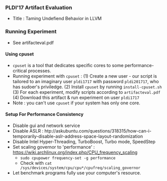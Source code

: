 ### PLDI'17 Artifact Evaluation

- Title : Taming Undefiend Behavior in LLVM

### Running Experiment

- See artifacteval.pdf

#### Using cpuset

- `cpuset` is a tool that dedicates specific cores to some performance-critical processes.
- Running experiment with `cpuset` :
    (1) Create a new user - our script is tailored to an imaginary user `pldi1717` with password `pldi201717`, who has sudoer's priviledge.
    (2) Install `cpuset` by running `install-cpuset.sh`
    (3) For each experiment, modify scripts according to `artifacteval.pdf`
    (4) Download this artifact & run experiment on user `pldi1717`
- Note : you can't use `cpuset` if your system has only one core.

#### Setup For Performance Consistency

- Disable gui and network service
- Disable ASLR : htp://askubuntu.com/questions/318315/how-can-i-temporarily-disable-aslr-address-space-layout-randomization
- Disable Intel Hyper-Threading, TurboBoost, Turbo mode, SpeedStep
- Set scaling governor to 'performance' : https://wiki.archlinux.org/index.php/CPU_frequency_scaling
    - `sudo cpupower frequency-set -g performance`
    - Check with `cat /sys/devices/system/cpu/cpu*/cpufreq/scaling_governor`
- Let benchmark programs fully use your computer's resource.


